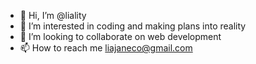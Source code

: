 - 👋 Hi, I’m @liality
- 👀 I’m interested in coding and making plans into reality
- 💞️ I’m looking to collaborate on web development
- 📫 How to reach me liajaneco@gmail.com

<!---
liality/liality is a ✨ special ✨ repository because its `README.md` (this file) appears on your GitHub profile.
You can click the Preview link to take a look at your changes.
--->

